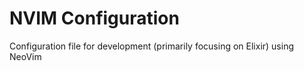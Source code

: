 # NVIM Configuration

Configuration file for development (primarily focusing on Elixir) using NeoVim
